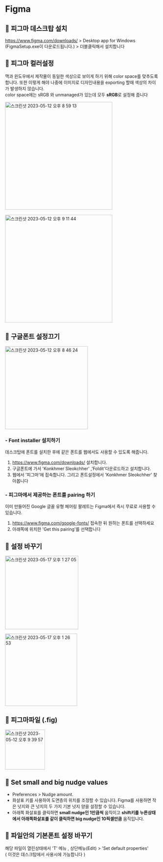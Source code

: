 # Figma

## 🍑 피그마 데스크탑 설치
https://www.figma.com/downloads/  > Desktop app for Windows (FigmaSetup.exe이 다운로드됩니다.) > 더블클릭해서 설치합니다 


## 🍑 피그마 컬러설정 
맥과 윈도우에서 제작물이 동일한 색상으로 보이게 하기 위해 color space를 맞추도록 합니다. 또한 이렇게 해야 나중에 이미지로 디자인내용을 exporting 할때 색상의 차이가 발생하지 않습니다.   
color space에는 sRGB 와 unmanaged가 있는데 모두 **sRGB**로 설정해 줍니다 

<img width="350" alt="스크린샷 2023-05-12 오후 8 59 13" src="https://github.com/PhoebeYoon/Figma/assets/48478079/7c20b3cd-4f64-4711-a1ff-38f37e50348f">
<br />
<br />

<img width="350" alt="스크린샷 2023-05-12 오후 9 11 44" src="https://github.com/PhoebeYoon/Figma/assets/48478079/20ef3012-c241-49d6-aa1c-ca34e721b131">


## 🍑 구글폰트 설정끄기

<img width="270" alt="스크린샷 2023-05-12 오후 8 46 24" src="https://github.com/PhoebeYoon/Figma/assets/48478079/0a8212ca-d0a2-4f0e-be61-1b7c886d6e15">   


### - Font installer 설치하기
데스크탑에 폰트를 설치한 후에 같은 폰트를 웹에서도 사용할 수 있도록 해줍니다.
1. https://www.figma.com/downloads/  설치합니다.
2. 구글폰트에 가서 'Konkhmer Sleokchher' ,'Foldit'다운로드하고 설치합니다.
3. 웹에서 '피그마'에 접속합니다. 그리고 폰트설정에서 'Konkhmer Sleokchher' 찾아봅니다


### - 피그마에서 제공하는 폰트를 pairing 하기
이미 만들어진 Google 글꼴 유형 페어링 팔레트는 Figma에서 즉시 무료로 사용할 수 있습니다.
1. https://www.figma.com/google-fonts/ 접속한 뒤 원하는 폰트를 선택하세요 
2. 아래쪽에 위치한 'Get this pairing'를 선택합니다 

## 🍑 설정 바꾸기
<img width="239" alt="스크린샷 2023-05-17 오후 1 27 05" src="https://github.com/PhoebeYoon/Figma/assets/48478079/d282c09d-390c-4918-a0bc-b9715d0f0bb5"> <br />

<img width="235" alt="스크린샷 2023-05-17 오후 1 26 53" src="https://github.com/PhoebeYoon/Figma/assets/48478079/1d094ee8-c4ee-4f5f-ac60-229a3c016284">




## 🍑 피그마파일 (.fig)  
<img width="130" alt="스크린샷 2023-05-12 오후 9 39 57" src="https://github.com/PhoebeYoon/Figma/assets/48478079/24664b9e-7710-4168-a037-1d7d6d3a0527">

## 🍑 Set small and big nudge values
- Preferences > Nudge amount.  
- 화살표 키를 사용하여 도면층의 위치를 조정할 수 있습니다. Figma를 사용하면 작은 넛지와 큰 넛지의 두 가지 기본 넛지 양을 설정할 수 있습니다. 
- 아래쪽 화살표를 클릭하면 **small nudge인 1만큼씩** 움직이고 **shift키를 누른상태에서 아래쪽화살표를 같이 클릭하면 big nudge인 10픽셀만큼** 
움직입니다.  


## 🍑 파일안의 기본폰트 설정 바꾸기
해당 파일이 열린상태에서 'T' 메뉴 , 상단메뉴(Edit) > 'Set default properties'   
( 이것은 데스크탑에서 사용시에 가능합니다 )
